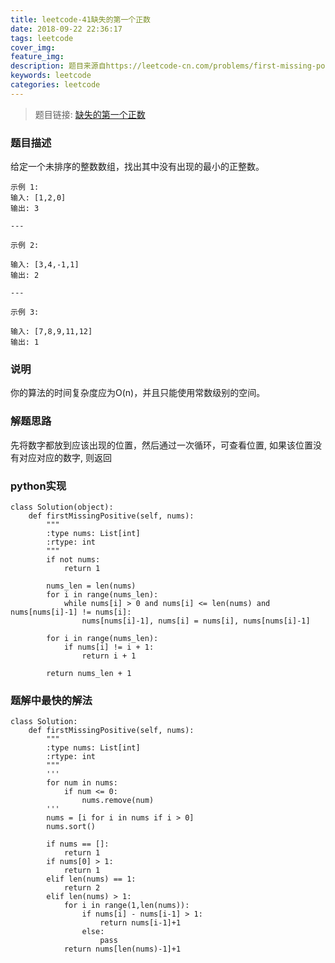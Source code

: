 ```yaml
---
title: leetcode-41缺失的第一个正数
date: 2018-09-22 22:36:17
tags: leetcode
cover_img:
feature_img:
description: 题目来源自https://leetcode-cn.com/problems/first-missing-positive/
keywords: leetcode
categories: leetcode
---
```


> 题目链接: [缺失的第一个正数](https://leetcode-cn.com/problems/first-missing-positive/)

### 题目描述

给定一个未排序的整数数组，找出其中没有出现的最小的正整数。

```
示例 1:
输入: [1,2,0]
输出: 3

---

示例 2:

输入: [3,4,-1,1]
输出: 2

---

示例 3:

输入: [7,8,9,11,12]
输出: 1
```

### 说明
你的算法的时间复杂度应为O(n)，并且只能使用常数级别的空间。

### 解题思路
先将数字都放到应该出现的位置，然后通过一次循环，可查看位置, 如果该位置没有对应对应的数字, 则返回

### python实现
```
class Solution(object):
    def firstMissingPositive(self, nums):
        """
        :type nums: List[int]
        :rtype: int
        """
        if not nums:
            return 1
        
        nums_len = len(nums)
        for i in range(nums_len):
            while nums[i] > 0 and nums[i] <= len(nums) and nums[nums[i]-1] != nums[i]:
                nums[nums[i]-1], nums[i] = nums[i], nums[nums[i]-1]

        for i in range(nums_len):
            if nums[i] != i + 1:
                return i + 1

        return nums_len + 1
```

### 题解中最快的解法
```
class Solution:
    def firstMissingPositive(self, nums):
        """
        :type nums: List[int]
        :rtype: int
        """
        '''
        for num in nums:
        	if num <= 0:
        		nums.remove(num)
        '''
        nums = [i for i in nums if i > 0]
        nums.sort() 
        
        if nums == []:
            return 1
        if nums[0] > 1:
            return 1
        elif len(nums) == 1:
            return 2
        elif len(nums) > 1:
            for i in range(1,len(nums)):
                if nums[i] - nums[i-1] > 1:
                    return nums[i-1]+1
                else:
                    pass
            return nums[len(nums)-1]+1
```
